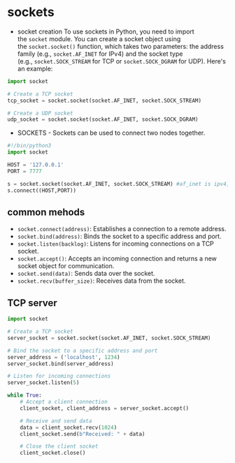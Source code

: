 # sockets
- socket creation
To use sockets in Python, you need to import the `socket` module. You can create a socket object using the `socket.socket()` function, which takes two parameters: the address family (e.g., `socket.AF_INET` for IPv4) and the socket type (e.g., `socket.SOCK_STREAM` for TCP or `socket.SOCK_DGRAM` for UDP). Here's an example:
```python
import socket

# Create a TCP socket
tcp_socket = socket.socket(socket.AF_INET, socket.SOCK_STREAM)

# Create a UDP socket
udp_socket = socket.socket(socket.AF_INET, socket.SOCK_DGRAM)
```
- SOCKETS - Sockets can be used to connect two nodes together. 
```python
#!/bin/python3 
import socket 

HOST = '127.0.0.1' 
PORT = 7777 

s = socket.socket(socket.AF_INET, socket.SOCK_STREAM) #af_inet is ipv4, sock stream is a port 
s.connect((HOST,PORT))
```
## common mehods
- `socket.connect(address)`: Establishes a connection to a remote address.
- `socket.bind(address)`: Binds the socket to a specific address and port.
- `socket.listen(backlog)`: Listens for incoming connections on a TCP socket.
- `socket.accept()`: Accepts an incoming connection and returns a new socket object for communication.
- `socket.send(data)`: Sends data over the socket.
- `socket.recv(buffer_size)`: Receives data from the socket.
## TCP server 

```python
import socket

# Create a TCP socket
server_socket = socket.socket(socket.AF_INET, socket.SOCK_STREAM)

# Bind the socket to a specific address and port
server_address = ('localhost', 1234)
server_socket.bind(server_address)

# Listen for incoming connections
server_socket.listen(5)

while True:
    # Accept a client connection
    client_socket, client_address = server_socket.accept()

    # Receive and send data
    data = client_socket.recv(1024)
    client_socket.send(b"Received: " + data)

    # Close the client socket
    client_socket.close()
```